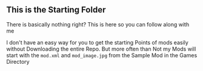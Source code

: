 ## This is the Starting Folder
There is basically nothing right?
This is here so you can follow along with me

I don't have an easy way for you to get the starting Points of mods easily without Downloading the entire Repo.
But more often than Not my Mods will start with the `mod.xml` and `mod_image.jpg` from the Sample Mod in the Games Directory